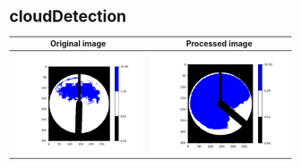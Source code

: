 # cloudDetection

<!--![alt text](sunny.png "Sunny")
![alt text](cloudy.png "Cloudy")-->

Original image             | Processed image
:-------------------------:|:-------------------------:
![](processed_images/cloudy.png)  |  ![](processed_images/sunny.png)
